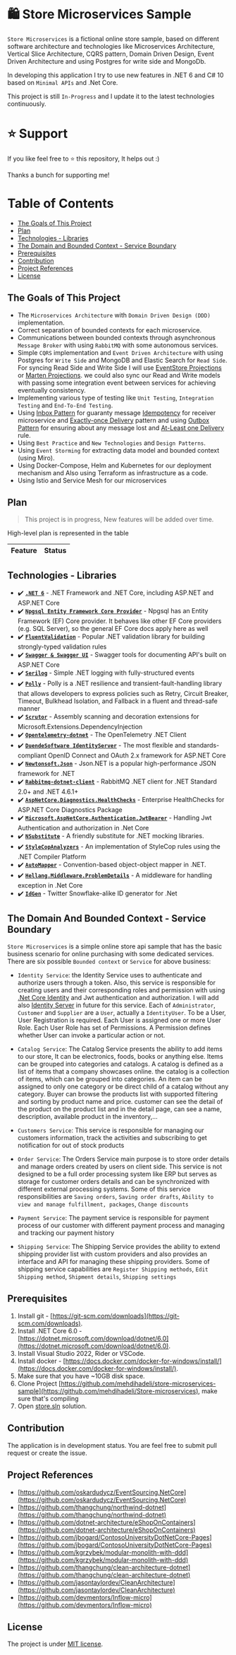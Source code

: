 # 🛍️ Store Microservices Sample

`Store Microservices` is a fictional online store sample, based on different software architecture and technologies like Microservices Architecture, Vertical Slice Architecture, CQRS pattern, Domain Driven Design, Event Driven Architecture and using Postgres for write side and MongoDb.

In developing this application I try to use new features in .NET 6 and C# 10 based on `Minimal APIs` and .Net Core.

This project is still `In-Progress` and I update it to the latest technologies continuously.

# ⭐ Support
If you like feel free to ⭐ this repository, It helps out :)

Thanks a bunch for supporting me!

# Table of Contents

- [The Goals of This Project](#the-goals-of-this-project)
- [Plan](#plan)
- [Technologies - Libraries](#technologies---libraries)
- [The Domain and Bounded Context - Service Boundary](#the-domain-and-bounded-context---service-boundary)
- [Prerequisites](#prerequisites)
- [Contribution](#contribution)
- [Project References](project-references)
- [License](#license)

## The Goals of This Project

- The `Microservices Architecture` with `Domain Driven Design (DDD)` implementation.
- Correct separation of bounded contexts for each microservice.
- Communications between bounded contexts through asynchronous `Message Broker` with using `RabbitMQ` with some autonomous services.
- Simple `CQRS` implementation and `Event Driven Architecture` with using Postgres for `Write Side` and MongoDB and Elastic Search for `Read Side`. For syncing Read Side and Write Side I will use [EventStore Projections](https://developers.eventstore.com/server/v5/projections.html#introduction-to-projections) or [Marten Projections](https://martendb.io/events/projections/). we could also sync our Read and Write models with passing some integration event between services for achieving eventually consistency.
- Implementing various type of testing like `Unit Testing`,  `Integration Testing` and `End-To-End Testing`.
- Using [Inbox Pattern](https://event-driven.io/en/outbox_inbox_patterns_and_delivery_guarantees_explained/) for guaranty message [Idempotency](https://www.enterpriseintegrationpatterns.com/patterns/messaging/IdempotentReceiver.html) for receiver microservice and [Exactly-once Delivery](https://www.cloudcomputingpatterns.org/exactly_once_delivery/) pattern and using [Outbox Pattern](https://event-driven.io/en/outbox_inbox_patterns_and_delivery_guarantees_explained/) for ensuring about any message lost and [At-Least one Delivery](https://www.cloudcomputingpatterns.org/at_least_once_delivery/) rule.
- Using `Best Practice` and `New Technologies` and `Design Patterns`.
- Using `Event Storming` for extracting data model and bounded context (using Miro).
- Using Docker-Compose, Helm and Kubernetes for our deployment mechanism and Also using Terraform as infrastructure as a code.
- Using Istio and Service Mesh for our microservices

## Plan
> This project is in progress, New features will be added over time.

High-level plan is represented in the table

| Feature | Status |
| ------- | ------ |

## Technologies - Libraries
- ✔️ **[`.NET 6`](https://dotnet.microsoft.com/download)** - .NET Framework and .NET Core, including ASP.NET and ASP.NET Core
- ✔️ **[`Npgsql Entity Framework Core Provider`](https://www.npgsql.org/efcore/)** - Npgsql has an Entity Framework (EF) Core provider. It behaves like other EF Core providers (e.g. SQL Server), so the general EF Core docs apply here as well
- ✔️ **[`FluentValidation`](https://github.com/FluentValidation/FluentValidation)** - Popular .NET validation library for building strongly-typed validation rules
- ✔️ **[`Swagger & Swagger UI`](https://github.com/domaindrivendev/Swashbuckle.AspNetCore)** - Swagger tools for documenting API's built on ASP.NET Core
- ✔️ **[`Serilog`](https://github.com/serilog/serilog)** - Simple .NET logging with fully-structured events
- ✔️ **[`Polly`](https://github.com/App-vNext/Polly)** - Polly is a .NET resilience and transient-fault-handling library that allows developers to express policies such as Retry, Circuit Breaker, Timeout, Bulkhead Isolation, and Fallback in a fluent and thread-safe manner
- ✔️ **[`Scrutor`](https://github.com/khellang/Scrutor)** - Assembly scanning and decoration extensions for Microsoft.Extensions.DependencyInjection
- ✔️ **[`Opentelemetry-dotnet`](https://github.com/open-telemetry/opentelemetry-dotnet)** - The OpenTelemetry .NET Client
- ✔️ **[`DuendeSoftware IdentityServer`](https://github.com/DuendeSoftware/IdentityServer)** - The most flexible and standards-compliant OpenID Connect and OAuth 2.x framework for ASP.NET Core
- ✔️ **[`Newtonsoft.Json`](https://github.com/JamesNK/Newtonsoft.Json)** - Json.NET is a popular high-performance JSON framework for .NET
- ✔️ **[`Rabbitmq-dotnet-client`](https://github.com/rabbitmq/rabbitmq-dotnet-client)** - RabbitMQ .NET client for .NET Standard 2.0+ and .NET 4.6.1+
- ✔️ **[`AspNetCore.Diagnostics.HealthChecks`](https://github.com/Xabaril/AspNetCore.Diagnostics.HealthChecks)** - Enterprise HealthChecks for ASP.NET Core Diagnostics Package
- ✔️ **[`Microsoft.AspNetCore.Authentication.JwtBearer`](https://www.nuget.org/packages/Microsoft.AspNetCore.Authentication.JwtBearer)** - Handling Jwt Authentication and authorization in .Net Core
- ✔️ **[`NSubstitute`](https://github.com/nsubstitute/NSubstitute)** - A friendly substitute for .NET mocking libraries.
- ✔️ **[`StyleCopAnalyzers`](https://github.com/DotNetAnalyzers/StyleCopAnalyzers)** - An implementation of StyleCop rules using the .NET Compiler Platform
- ✔️ **[`AutoMapper`](https://github.com/AutoMapper/AutoMapper)** - Convention-based object-object mapper in .NET.
- ✔️ **[`Hellang.Middleware.ProblemDetails`](https://github.com/khellang/Middleware/tree/master/src/ProblemDetails)** - A middleware for handling exception in .Net Core
- ✔️ **[`IdGen`](https://github.com/RobThree/IdGen)** - Twitter Snowflake-alike ID generator for .Net


## The Domain And Bounded Context - Service Boundary

`Store Microservices` is a simple online store api sample that has the basic business scenario for online purchasing with some dedicated services. There are six possible `Bounded context` or `Service` for above business:

- `Identity Service`: the Identity Service uses to authenticate and authorize users through a token. Also, this service is responsible for creating users and their corresponding roles and permission with using [.Net Core Identity](https://docs.microsoft.com/en-us/aspnet/core/security/authentication/identity) and Jwt authentication and authorization. I will add also [Identity Server](https://github.com/DuendeSoftware/IdentityServer) in future for this service. Each of `Administrator`, `Customer` and `Supplier` are a `User`, actually a `IdentityUser`. To be a User, User Registration is required. Each User is assigned one or more User Role.
Each User Role has set of Permissions. A Permission defines whether User can invoke a particular action or not.

- `Catalog Service`: The Catalog Service presents the ability to add items to our store, It can be electronics, foods, books or anything else. Items can be grouped into categories and catalogs. A catalog is defined as a list of items that a company showcases online. the catalog is a collection of items, which can be grouped into categories. An item can be assigned to only one category or be direct child of a catalog without any category.
Buyer can browse the products list with supported filtering and sorting by product name and price. customer can see the detail of the product on the product list and in the detail page, can see a name, description, available product in the inventory,...

- `Customers Service`: This service is responsible for managing our customers information, track the activities and subscribing to get notification for out of stock products

- `Order Service`: The Orders Service main purpose is to store order details and manage orders created by users on client side. This service is not designed to be a full order processing system like ERP but serves as storage for customer orders details and can be synchronized with different external processing systems.
Some of this service responsibilities are `Saving orders`, `Saving order drafts`, `Ability to view and manage fulfillment, packages`, `Change discounts`

- `Payment Service`: The payment service is responsible for payment process of our customer with different payment process and managing and tracking our payment history

- `Shipping Service`: The Shipping Service provides the ability to extend shipping provider list with custom providers and also provides an interface and API for managing these shipping providers.
Some of shipping service capabilities are `Register Shipping methods`, `Edit Shipping method`, `Shipment details`, `Shipping settings`

## Prerequisites

1. Install git - [https://git-scm.com/downloads](https://git-scm.com/downloads).
2. Install .NET Core 6.0 - [https://dotnet.microsoft.com/download/dotnet/6.0](https://dotnet.microsoft.com/download/dotnet/6.0).
3. Install Visual Studio 2022, Rider or VSCode.
4. Install docker - [https://docs.docker.com/docker-for-windows/install/](https://docs.docker.com/docker-for-windows/install/).
5. Make sure that you have ~10GB disk space.
6. Clone Project [https://github.com/mehdihadeli/store-microservices-sample](https://github.com/mehdihadeli/Store-microservices), make sure that's compiling
7. Open [store.sln](./Store.sln) solution.

## Contribution
The application is in development status. You are feel free to submit pull request or create the issue.

##  Project References
- [https://github.com/oskardudycz/EventSourcing.NetCore](https://github.com/oskardudycz/EventSourcing.NetCore)
- [https://github.com/thangchung/northwind-dotnet](https://github.com/thangchung/northwind-dotnet)
- [https://github.com/dotnet-architecture/eShopOnContainers](https://github.com/dotnet-architecture/eShopOnContainers)
- [https://github.com/jbogard/ContosoUniversityDotNetCore-Pages](https://github.com/jbogard/ContosoUniversityDotNetCore-Pages)
- [https://github.com/kgrzybek/modular-monolith-with-ddd](https://github.com/kgrzybek/modular-monolith-with-ddd)
- [https://github.com/thangchung/clean-architecture-dotnet](https://github.com/thangchung/clean-architecture-dotnet)
- [https://github.com/jasontaylordev/CleanArchitecture](https://github.com/jasontaylordev/CleanArchitecture)
- [https://github.com/devmentors/Inflow-micro](https://github.com/devmentors/Inflow-micro)

## License
The project is under [MIT license](https://github.com/mehdihadeli/store-microservices-sample/blob/main/LICENSE).
